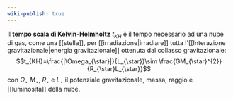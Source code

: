 ```yaml
---
wiki-publish: true
---
```

Il **tempo scala di Kelvin-Helmholtz** $t_{KH}$ è il tempo necessario ad una nube di gas, come una [[stella]], per [[irradiazione|irradiare]] tutta l'[[Interazione gravitazionale|energia gravitazionale]] ottenuta dal collasso gravitazionale:
$$t_{KH}=\frac{|\Omega_{\star}|}{L_{\star}}\sim \frac{GM_{\star}^{2}}{R_{\star}L_{\star}}$$
con $\Omega_{\star}$ $M_{\star}$, $R_{\star}$ e $L_{\star}$ il potenziale gravitazionale, massa, raggio e [[luminosità]] della nube.